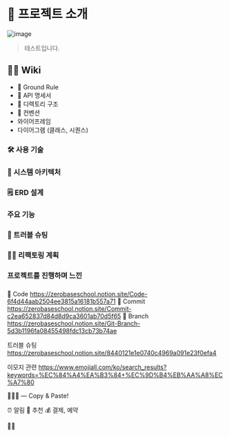 # 📝 프로젝트 소개

![image](https://github.com/akgkfk3/mockCoinInvestment/assets/55624470/02951c36-48e4-44e0-b106-f65a9ee629c4)

> 테스트입니다.




## 💁‍♂️ Wiki

- 📌 Ground Rule
- 📜 API 명세서
- 📁 디렉토리 구조
- 🤙 컨벤션
- 와이어프레임
- 다이어그램 (클래스, 시퀀스)



### 🛠 사용 기술



### 🔨 시스템 아키텍처


### 🗒️ ERD 설계


### 주요 기능


### 🌟 트러블 슈팅


### 👩‍💻 리팩토링 계획

### 프로젝트를 진행하며 느낀 


###



🔡 Code         https://zerobaseschool.notion.site/Code-6f4d44aab2504ee3815a16181b557a71
📌 Commit       https://zerobaseschool.notion.site/Commit-c2ea652837d84d8d9ca3601ab70d5f65
🌿 Branch       https://zerobaseschool.notion.site/Git-Branch-5d3b1196fa08455498fdc13cb73b74ae


트러블 슈팅      https://zerobaseschool.notion.site/8440121e1e0740c4969a091e23f0efa4

이모지 관련      https://www.emojiall.com/ko/search_results?keywords=%EC%84%A4%EA%B3%84+%EC%9D%B4%EB%AA%A8%EC%A7%80

🗽🗼🕌 — Copy & Paste!


⏰ 알림
🔮 추천
💰 결제, 예약

👩‍👧


